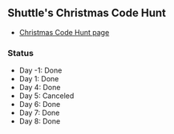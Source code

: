 ## Shuttle's Christmas Code Hunt

* [Christmas Code Hunt page](https://console.shuttle.rs/cch)


### Status

* Day -1: Done 
* Day 1:  Done 
* Day 4:  Done
* Day 5:  Canceled
* Day 6:  Done
* Day 7:  Done
* Day 8:  Done
